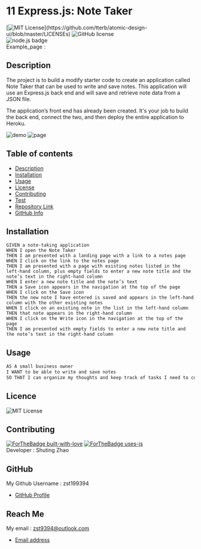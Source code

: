 # 11 Express.js: Note Taker
  [![MIT License](https://img.shields.io/apm/l/atomic-design-ui.svg?)](https://github.com/tterb/atomic-design-ui/blob/master/LICENSEs) ![GitHub license](https://img.shields.io/badge/Made%20by-%40zst199394-orange)    
  ![node.js badge](https://img.shields.io/badge/node.js%20-%2343853D.svg?&style=for-the-badge&logo=node.js&logoColor=white)    
  Example_page :

  ## Description
  The project is to build a modify starter code to create an application called Note Taker that can be used to write and save notes. This application will use an Express.js back end and will save and retrieve note data from a JSON file.

  The application’s front end has already been created. It's your job to build the back end, connect the two, and then deploy the entire application to Heroku.

  ![demo](./Develop/dist/img/demo.gif)
  ![page](./Develop/dist/img/mypage.png)


  ## Table of contents
  - [Description](#Description)
  - [Installation](#Installation)
  - [Usage](#Usage)
  - [License](#License)
  - [Contributing](#Contributing)
  - [Test](#Test)
  - [Repository Link](#Repository)
  - [GitHub Info](#GitHub) 

  ## Installation
   
```
GIVEN a note-taking application
WHEN I open the Note Taker
THEN I am presented with a landing page with a link to a notes page
WHEN I click on the link to the notes page
THEN I am presented with a page with existing notes listed in the left-hand column, plus empty fields to enter a new note title and the note’s text in the right-hand column
WHEN I enter a new note title and the note’s text
THEN a Save icon appears in the navigation at the top of the page
WHEN I click on the Save icon
THEN the new note I have entered is saved and appears in the left-hand column with the other existing notes
WHEN I click on an existing note in the list in the left-hand column
THEN that note appears in the right-hand column
WHEN I click on the Write icon in the navigation at the top of the page
THEN I am presented with empty fields to enter a new note title and the note’s text in the right-hand column
```


  ## Usage
  ```md
  AS A small business owner
I WANT to be able to write and save notes
SO THAT I can organize my thoughts and keep track of tasks I need to complete
 ```

  ## Licence
 ![MIT License](https://img.shields.io/apm/l/atomic-design-ui.svg?) 
  
  ## Contributing
  [![ForTheBadge built-with-love](http://ForTheBadge.com/images/badges/built-with-love.svg)](https://GitHub.com/Naereen/)
  [![ForTheBadge uses-js](http://ForTheBadge.com/images/badges/uses-js.svg)](http://ForTheBadge.com)  
       Developer : Shuting Zhao


  ## GitHub
  My Github Username : zst199394
  - [GitHub Profile](http://github.com/zst199394)

  
  ## Reach Me 
  My email : zst9394@outlook.com
  - [Email address](zst9394@outlook.com)
